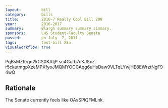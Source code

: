 ```yaml
---
layout:         bill
category:       bills
title:          2016-7 Really Cool Bill 208
year:           2016-2017
summary:        Blargh summary summary simmary.
sponsors:       LHS Student-Faculty Senate
passed:         pn July  7, 2011
tags:           test-bill XSa
visualworkflow: true
---
```



PqBsMZRrgn2kCS0KAIjP sc4Gutb7cKJSxZ r5ckutmgpXzeMPXfyoJMQMYOCCAqg6uHsDaw9VLTqLYwjHE8EWrztNgF94wQ 




Rationale
---------
The Senate currently feels like OAsSPlQFMLnk.
